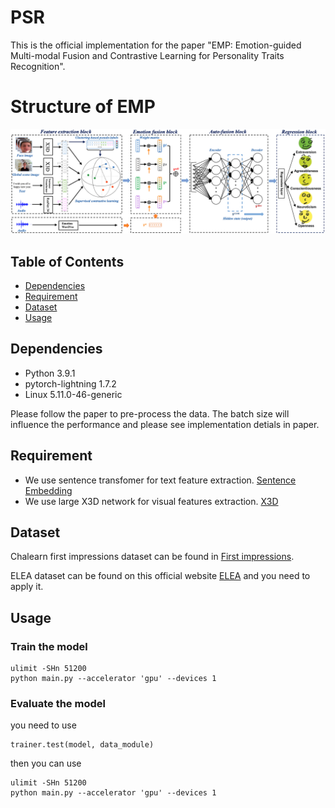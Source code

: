 # PSR

This is the official implementation for the paper "EMP: Emotion-guided Multi-modal Fusion and Contrastive
Learning for Personality Traits Recognition".

# Structure of EMP
![image](structure.png)

## Table of Contents

- [Dependencies](#security)
- [Requirement](#background)
- [Dataset](#dataset)
- [Usage](#usage)

## Dependencies

- Python 3.9.1
- pytorch-lightning 1.7.2   
- Linux 5.11.0-46-generic

Please follow the paper to pre-process the data. The batch size will influence the performance and please see implementation detials in paper.

## Requirement
- We use sentence transfomer for text feature extraction. [Sentence Embedding](https://huggingface.co/cardiffnlp/twitter-roberta-base-emotion)
- We use large X3D network for visual features extraction. [X3D](https://github.com/facebookresearch/pytorchvideo)


## Dataset
Chalearn first impressions dataset can be found in [First impressions](https://chalearnlap.cvc.uab.cat/dataset/24/description/).

ELEA dataset can be found on this official website [ELEA](https://www.idiap.ch/en/dataset/elea) and you need to apply it.


## Usage

### Train the model

```
ulimit -SHn 51200
python main.py --accelerator 'gpu' --devices 1  
```

### Evaluate the model
you need to use
```
trainer.test(model, data_module)
```

then you can use
```
ulimit -SHn 51200
python main.py --accelerator 'gpu' --devices 1  
```
